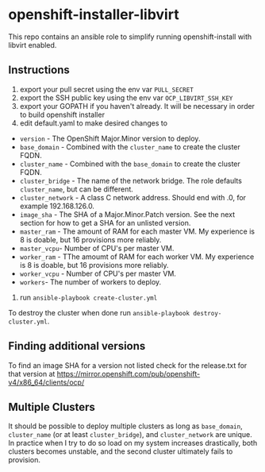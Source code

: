 # openshift-installer-libvirt
This repo contains an ansible role to simplify running openshift-install with libvirt enabled.

## Instructions
1. export your pull secret using the env var `PULL_SECRET`
1. export the SSH public key using the env var `OCP_LIBVIRT_SSH_KEY`
1. export your GOPATH if you haven't already. It will be necessary in order to build openshift installer
1. edit default.yaml to make desired changes to
  * `version` - The OpenShift Major.Minor version to deploy.
  * `base_domain` - Combined with the `cluster_name` to create the cluster FQDN.
  * `cluster_name` - Combined with the `base_domain` to create the cluster FQDN.
  * `cluster_bridge` - The name of the network bridge. The role defaults `cluster_name`, but can be different.
  * `cluster_network` - A class C network address. Should end with .0, for example 192.168.126.0.
  * `image_sha` - The SHA of a Major.Minor.Patch version. See the next section for how to get a SHA for an unlisted version.
  * `master_ram` - The amount of RAM for each master VM. My experience is 8 is doable, but 16 provisions more reliably.
  * `master_vcpu`- Number of CPU's per master VM.
  * `worker_ram` - TThe amoumt of RAM for each worker VM. My experience is 8 is doable, but 16 provisions more reliably.
  * `worker_vcpu` - Number of CPU's per master VM.
  * `workers`- The number of workers to deploy.
1. run `ansible-playbook create-cluster.yml`

To destroy the cluster when done run `ansible-playbook destroy-cluster.yml`.

## Finding additional versions
To find an image SHA for a version not listed check for the release.txt for that version at https://mirror.openshift.com/pub/openshift-v4/x86_64/clients/ocp/

## Multiple Clusters
It should be possible to deploy multiple clusters as long as `base_domain`, `cluster_name` (or at least `cluster_bridge`), and `cluster_network` are unique. In practice when I try to do so load on my system increases drastically, both clusters becomes unstable, and the second cluster ultimately fails to provision.
